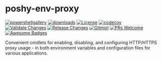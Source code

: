 # poshy-env-proxy

[![powershellgallery](https://img.shields.io/powershellgallery/v/poshy-env-proxy.svg)](https://www.powershellgallery.com/packages/poshy-env-proxy)
[![downloads](https://img.shields.io/powershellgallery/dt/poshy-env-proxy.svg)](https://www.powershellgallery.com/packages/poshy-env-proxy)
[![License](https://img.shields.io/github/license/pwshrc/poshy-env-proxy)](./LICENSE.txt)
[![codecov](https://codecov.io/gh/pwshrc/poshy-env-proxy/branch/main/graph/badge.svg)](https://codecov.io/gh/pwshrc/poshy-env-proxy)
[![Validate Changes](https://github.com/pwshrc/poshy-env-proxy/actions/workflows/validate.yml/badge.svg)](https://github.com/pwshrc/poshy-env-proxy/actions/workflows/validate.yml)
[![Release Changes](https://github.com/pwshrc/poshy-env-proxy/actions/workflows/release.yml/badge.svg)](https://github.com/pwshrc/poshy-env-proxy/actions/workflows/release.yml)
[![Gitmoji](https://img.shields.io/badge/gitmoji-%20😜%20😍-FFDD67.svg?style=flat-square)](https://gitmoji.carloscuesta.me/)
[![PRs Welcome](https://img.shields.io/badge/PRs-welcome-brightgreen.svg?style=flat-square)](http://makeapullrequest.com)
[![Awesome Badges](https://img.shields.io/badge/badges-awesome-green.svg)](https://github.com/Naereen/badges)

Convenient cmdlets for enabling, disabling, and configuring HTTP/HTTPS proxy usage - in both environment variables and configuration files for various applications.